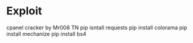 # Exploit
cpanel cracker by Mr008 TN
pip isntall requests
pip install colorama
pip install mechanize 
pip install bs4
